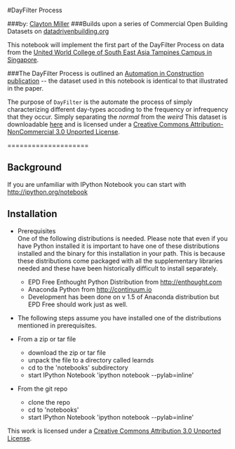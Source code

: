 #DayFilter Process

###by: [Clayton Miller](https://www.researchgate.net/profile/Clayton_Miller2)
###Builds upon a series of Commercial Open Building Datasets on [datadrivenbuilding.org](http://datadrivenbuilding.org/)

This notebook will implement the first part of the DayFilter Process on data from the [United World College of South East Asia Tampines Campus in Singapore](https://www.uwcsea.edu.sg/east-campus). 

###The DayFilter Process is outlined an [Automation in Construction publication](https://www.researchgate.net/publication/266616977_Automated_daily_pattern_filtering_of_measured_building_performance_data) -- the dataset used in this notebook is identical to that illustrated in the
paper.

The purpose of `DayFilter` is the automate the process of simply characterizing different day-types accoding to the frequency or infrequency that they occur. Simply separating the *normal* from the *weird*
This dataset is downloadable [here](https://www.dropbox.com/s/30nkwi671ad6lpe/RawData.zip?dl=0) and is licensed under a [Creative Commons Attribution-NonCommercial 3.0 Unported License](http://creativecommons.org/licenses/by-nc/3.0/). 

====================

Background  
----------

If you are unfamiliar with IPython Notebook you can start with http://ipython.org/notebook


Installation  
------------

* Prerequisites  
One of the following distributions is needed. Please note that even if you have Python installed it is important to have one of these distributions installed and the binary for this installation in your path. This is because these distributions come packaged with all the supplementary libraries needed and these have been historically difficult to install separately.

  * EPD Free Enthought Python Distribution from http://enthought.com
  * Anaconda Python from http://continuum.io
  * Development has been done on v 1.5 of Anaconda distribution but EPD Free should work just as well.

* The following steps assume you have installed one of the distributions mentioned in prerequisites.

* From a zip or tar file
    * download the zip or tar file 
    * unpack the file to a directory called learnds
    * cd to the 'notebooks' subdirectory
    * start IPython Notebook 'ipython notebook --pylab=inline'
 
* From the git repo
    * clone the repo
    * cd to 'notebooks'
    * start IPython Notebook 'ipython notebook --pylab=inline'

This work is licensed under a [Creative Commons Attribution 3.0 Unported License](http://creativecommons.org/licenses/by/3.0/).

